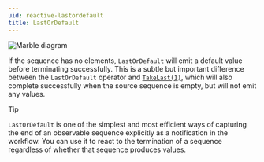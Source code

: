 ```yaml
---
uid: reactive-lastordefault
title: LastOrDefault
---
```


![Marble diagram](~/images/reactive-lastordefault.svg)

If the sequence has no elements, `LastOrDefault` will emit a default value before terminating successfully. This is a subtle but important difference between the `LastOrDefault` operator and [`TakeLast(1)`](xref:Bonsai.Reactive.TakeLast), which will also complete successfully when the source sequence is empty, but will not emit any values.

> [!Tip]
> `LastOrDefault` is one of the simplest and most efficient ways of capturing the end of an observable sequence explicitly as a notification in the workflow. You can use it to react to the termination of a sequence regardless of whether that sequence produces values.
